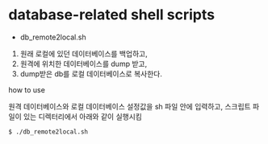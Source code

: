 # database-related shell scripts

- db_remote2local.sh
1. 원래 로컬에 있던 데이터베이스를 백업하고,
2. 원격에 위치한 데이터베이스를 dump 받고,
3. dump받은 db를 로컬 데이터베이스로 복사한다.


how to use

원격 데이터베이스와 로컬 데이터베이스 설정값을 sh 파일 안에 입력하고, 스크립트 파일이 있는 디렉터리에서 아래와 같이 실행시킴

```
$ ./db_remote2local.sh
```
